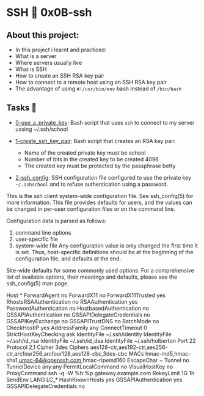 # SSH :page_with_curl: 0x0B-ssh
 
## About this project:
- In this project i learnt and practiced:
- What is a server
- Where servers usually live
- What is SSH
- How to create an SSH RSA key pair
- How to connect to a remote host using an SSH RSA key pair
- The advantage of using `#!/usr/bin/env` bash instead of `/bin/bash`

## Tasks :page_with_curl:

* [0-use_a_private_key](./0-use_a_private_key): Bash script that uses `ssh` to connect to my
server ussing ~/.ssh/school

* [1-create_ssh_key_pair](./1-create_ssh_key_pair): Bash script that creates an RSA key pair.
	- Name of the created private key must be school
	- Number of bits in the created key to be created 4096
	- The created key must be protected by the passphrase betty

* [2-ssh_config](./2-ssh_config): SSH configuration file configured to use the private key
`~/.sshschool` and to refuse authentication using a password.

This is the ssh client system-wide configuration file.  See
ssh_config(5) for more information.  This file provides defaults for
users, and the values can be changed in per-user configuration files
or on the command line.

Configuration data is parsed as follows:
  1. command line options
  2. user-specific file
  3. system-wide file
Any configuration value is only changed the first time it is set.
Thus, host-specific definitions should be at the beginning of the
configuration file, and defaults at the end.

Site-wide defaults for some commonly used options.  For a comprehensive
list of available options, their meanings and defaults, please see the
ssh_config(5) man page.

Host *
   ForwardAgent no
   ForwardX11 no
   ForwardX11Trusted yes
   RhostsRSAAuthentication no
   RSAAuthentication yes
   PasswordAuthentication no
   HostbasedAuthentication no
   GSSAPIAuthentication no
   GSSAPIDelegateCredentials no
   GSSAPIKeyExchange no
   GSSAPITrustDNS no
   BatchMode no   
   CheckHostIP yes
   AddressFamily any
   ConnectTimeout 0
   StrictHostKeyChecking ask
   IdentityFile ~/.ssh/identity
   IdentityFile ~/.ssh/id_rsa
   IdentityFile ~/.ssh/id_dsa
   IdentityFile ~/.ssh/holberton
   Port 22
   Protocol 2,1
   Cipher 3des
   Ciphers aes128-ctr,aes192-ctr,aes256-ctr,arcfour256,arcfour128,aes128-cbc,3des-cbc
   MACs hmac-md5,hmac-sha1,umac-64@openssh.com,hmac-ripemd160
   EscapeChar ~
   Tunnel no
   TunnelDevice any:any
   PermitLocalCommand no
   VisualHostKey no
   ProxyCommand ssh -q -W %h:%p gateway.example.com
   RekeyLimit 1G 1h
    SendEnv LANG LC_*
    HashKnownHosts yes
    GSSAPIAuthentication yes
    GSSAPIDelegateCredentials no
